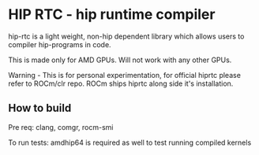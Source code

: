 # HIP RTC - hip runtime compiler

hip-rtc is a light weight, non-hip dependent library which allows users to compiler hip-programs in code.

This is made only for AMD GPUs. Will not work with any other GPUs.

Warning - This is for personal experimentation, for official hiprtc please refer to ROCm/clr repo. ROCm ships hiprtc along side it's installation.

## How to build

Pre req: clang, comgr, rocm-smi

To run tests: amdhip64 is required as well to test running compiled kernels
